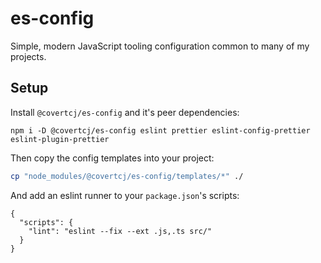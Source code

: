 # es-config

Simple, modern JavaScript tooling configuration common to many of my projects.

## Setup

Install `@covertcj/es-config` and it's peer dependencies:

```
npm i -D @covertcj/es-config eslint prettier eslint-config-prettier eslint-plugin-prettier
```

Then copy the config templates into your project:

```bash
cp "node_modules/@covertcj/es-config/templates/*" ./
```

And add an eslint runner to your `package.json`'s scripts:

```jsonc
{
  "scripts": {
    "lint": "eslint --fix --ext .js,.ts src/"
  }
}
```
